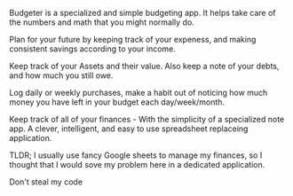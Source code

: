 Budgeter is a specialized and simple budgeting app. It helps take care of the numbers and math that you might normally do.

Plan for your future by keeping track of your expeness, and making consistent savings according to your income.

Keep track of your Assets and their value. Also keep a note of your debts, and how much you still owe.

Log daily or weekly purchases, make a habit out of noticing how much money you have left in your budget each day/week/month.

Keep track of all of your finances - With the simplicity of a specialized note app. A clever, intelligent, and easy to use spreadsheet replaceing application.



TLDR; I usually use fancy Google sheets to manage my finances, so I thought that I would sove my problem here in a dedicated application.


Don't steal my code
